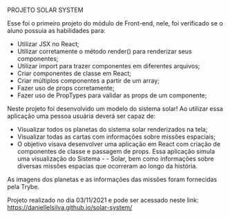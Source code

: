 PROJETO SOLAR SYSTEM

Esse foi o primeiro projeto do módulo de Front-end, nele, foi verificado se o aluno possuia as habilidades para:

- Utilizar JSX no React;
- Utilizar corretamente o método render() para renderizar seus componentes;
- Utilizar import para trazer componentes em diferentes arquivos;
- Criar componentes de classe em React;
- Criar múltiplos componentes a partir de um array;
- Fazer uso de props corretamente;
- Fazer uso de PropTypes para validar as props de um componente;


Neste projeto foi desenvolvido um modelo do sistema solar! Ao utilizar essa aplicação uma pessoa usuária deverá ser capaz de:

- Visualizar todos os planetas do sistema solar renderizados na tela;
- Visualizar todas as cartas com informações sobre missões espaciais;
- O objetivo visava desenvolver uma aplicação em React com criação de componentes de classe e passagem de props. Essa aplicação simula uma visualização do Sistema - - Solar, bem como informações sobre diversas missões espacias que ocorreram ao longo da história.

As imagens dos planetas e as informações das missões foram fornecidas pela Trybe.

Projeto realizado no dia 03/11/2021 e pode ser acessado neste link: https://daniellelsilva.github.io/solar-system/
